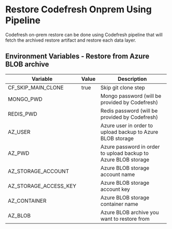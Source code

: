 # Restore Codefresh Onprem Using Pipeline

Codefresh on-prem restore can be done using Codefresh pipeline that will fetch the archived restore artifact and restore each data layer.

## Environment Variables - Restore from Azure BLOB archive

| Variable| Value| Description|
| --- | --- | --- |
| CF_SKIP_MAIN_CLONE | true | Skip git clone step |
| MONGO_PWD |  | Mongo password (will be provided by Codefresh) |
| REDIS_PWD |  | Redis password (will be provided by Codefresh) |
| AZ_USER |  | Azure user in order to upload backup to Azure BLOB storage |
| AZ_PWD |  | Azure password in order to upload backup to Azure BLOB storage |
| AZ_STORAGE_ACCOUNT |  | Azure BLOB storage account name |
| AZ_STORAGE_ACCESS_KEY |  | Azure BLOB storage account key |
| AZ_CONTAINER |  | Azure BLOB storage container name |
| AZ_BLOB |  | Azure BLOB archive you want to restore from |

